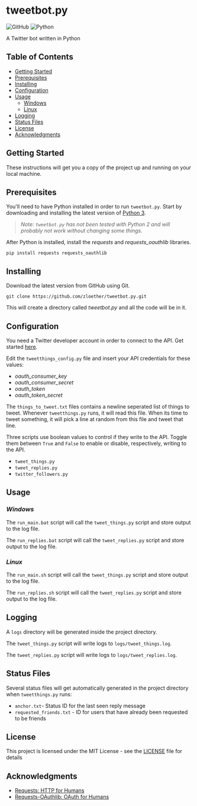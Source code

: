 # tweetbot.py
![GitHub](https://img.shields.io/github/license/zloether/tweetbot.py.svg)
![Python](https://img.shields.io/badge/python-v3.5+-blue.svg)

A Twitter bot written in Python

## Table of Contents
- [Getting Started](#getting-started)
- [Prerequisites](#prerequisites)
- [Installing](#installing)
- [Configuration](#configuration)
- [Usage](#Usage)
	- [Windows](#windows)
	- [Linux](Linux)
- [Logging](#logging)
- [Status Files](#status-files)
- [License](#license)
- [Acknowledgments](#acknowledgments)


## Getting Started
These instructions will get you a copy of the project up and running on your local machine.

## Prerequisites
You'll need to have Python installed in order to run `tweetbot.py`. Start by downloading and installing the latest version of [Python 3](https://www.python.org/downloads/).
> *Note: `tweetbot.py` has not been tested with Python 2 and will probably not work without changing some things.*

After Python is installed, install the *requests* and *requests_oauthlib* libraries.
```
pip install requests requests_oauthlib
```

## Installing
Download the latest version from GitHub using Git.
```
git clone https://github.com/zloether/tweetbot.py.git
```
This will create a directory called *tweetbot.py* and all the code will be in it.

## Configuration
You need a Twitter developer account in order to connect to the API. Get started [here](https://developer.twitter.com/en.html).

Edit the `tweetthings_config.py` file and insert your API credentials for these values:

- *oauth_consumer_key*
- *oauth_consumer_secret*
- *oauth_token*
- *oauth_token_secret*


The `things_to_tweet.txt` files contains a newline seperated list of  things to tweet. Whenever `tweetthings.py` runs, it will read this file. When its time to tweet something, it will pick a line at random from this file and tweet that line.



Three scripts use boolean values to control if they write to the API. Toggle them between `True` and `False` to enable or disable, respectively, writing to the API.
- `tweet_things.py`
- `tweet_replies.py`
- `twitter_followers.py`

## Usage
### **_Windows_**

The `run_main.bat` script will call the `tweet_things.py` script and store output to the log file.

The `run_replies.bat` script will call the `tweet_replies.py` script and store output to the log file.


### **_Linux_**

The `run_main.sh` script will call the `tweet_things.py` script and store output to the log file.

The `run_replies.sh` script will call the `tweet_replies.py` script and store output to the log file.


## Logging
A `logs` directory will be generated inside the project directory.

The `tweet_things.py` script will write logs to `logs/tweet_things.log`.

The `tweet_replies.py` script will write logs to `logs/tweet_replies.log`.

## Status Files
Several status files will get automatically generated in the project directory when `tweetthings.py` runs:
- `anchor.txt`- Status ID for the last seen reply message
- `requested_friends.txt` - ID for users that have already been requested to be friends

## License

This project is licensed under the MIT License - see the [LICENSE](LICENSE) file for details

## Acknowledgments

* [Requests: HTTP for Humans](http://python-requests.org/)
* [Requests-OAuthlib: OAuth for Humans](https://requests-oauthlib.readthedocs.io/)

